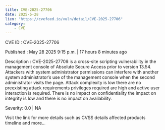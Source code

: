 ```yaml
---
title: CVE-2025-27706
date: 2025-5-28
lien: "https://cvefeed.io/vuln/detail/CVE-2025-27706"
category:
    - CVE
---
```


CVE ID : CVE-2025-27706

Published :  May 28
2025
9:15 p.m. | 17 hours
8 minutes ago

Description : CVE-2025-27706 is a cross-site scripting vulnerability in the management
 console of Absolute Secure Access prior to version 13.54. Attackers 
with system administrator permissions can interfere with another system 
administrator’s use of the management console when the second 
administrator visits the page. Attack complexity is low
there are no 
preexisting attack requirements
privileges required are high and active
 user interaction is required. There is no impact on confidentiality
the impact on integrity is low and there is no impact on availability.

Severity: 0.0 | NA

Visit the link for more details
such as CVSS details
affected products
timeline
and more...
